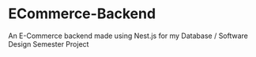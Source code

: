 # ECommerce-Backend
An E-Commerce backend made using Nest.js for my Database / Software Design Semester Project
